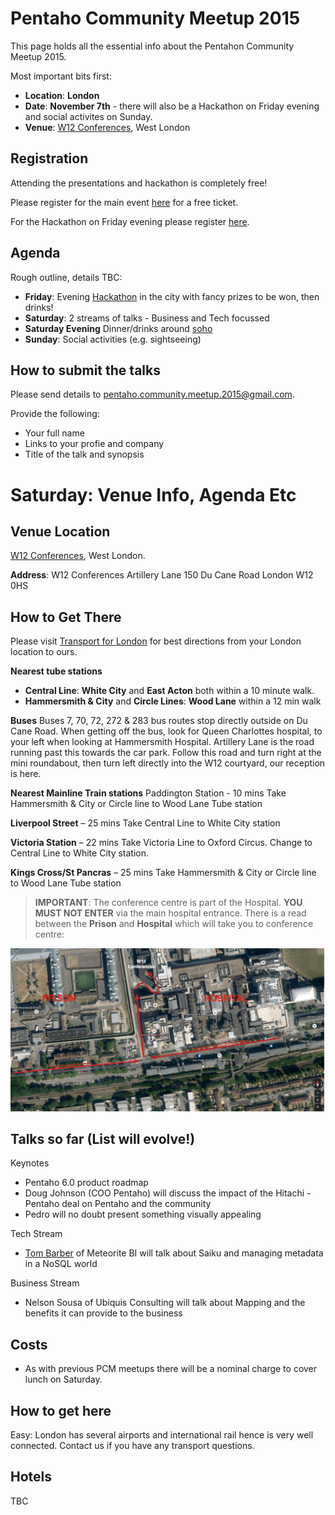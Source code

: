 # Pentaho Community Meetup 2015

This page holds all the essential info about the Pentahon Community Meetup 2015.

Most important bits first:

- **Location**: **London**
- **Date**: **November 7th** - there will also be a Hackathon on Friday evening and social activites on Sunday.
- **Venue**: [W12 Conferences](http://www.w12conferences.co.uk/index), West London

## Registration 

Attending the presentations and hackathon is completely free!

Please register for the main event [here](https://www.eventbrite.com/e/pentaho-community-meeting-tickets-16994065708) for a free ticket.

For the Hackathon on Friday evening please register [here](http://www.meetup.com/Pentaho-London-User-Group/events/222548597/). 

## Agenda

Rough outline, details TBC:

- **Friday**: Evening [Hackathon](http://www.meetup.com/Pentaho-London-User-Group/events/222548597/) in the city with fancy prizes to be won, then drinks!
- **Saturday**: 2 streams of talks - Business and Tech focussed
- **Saturday Evening** Dinner/drinks around [soho](http://en.wikipedia.org/wiki/Soho)
- **Sunday**: Social activities (e.g. sightseeing)

## How to submit the talks

Please send details to pentaho.community.meetup.2015@gmail.com. 

Provide the following:

- Your full name
- Links to your profie and company
- Title of the talk and synopsis

# Saturday: Venue Info, Agenda Etc


## Venue Location

[W12 Conferences](http://www.w12conferences.co.uk/index), West London.

**Address**:
W12 Conferences
Artillery Lane
150 Du Cane Road
London
W12 0HS

## How to Get There

Please visit [Transport for London](www.tfl.gov.uk) for best directions from your London location to ours.

**Nearest tube stations** 

- **Central Line**: **White City** and **East Acton** both within a 10 minute walk.
- **Hammersmith & City** and **Circle Lines**: **Wood Lane** within a 12 min walk
 
**Buses**
Buses 7, 70, 72, 272 & 283 bus routes stop directly outside on Du Cane Road.  When getting off the bus, look for Queen Charlottes hospital, to your left when looking at Hammersmith Hospital.  Artillery Lane is the road running past this towards the car park.  Follow this road and turn right at the mini roundabout, then turn left directly into the W12 courtyard, our reception is here.

**Nearest Mainline Train stations**
Paddington Station - 10 mins
Take Hammersmith & City or Circle line to Wood Lane Tube station
 
**Liverpool Street** – 25 mins
Take Central Line to White City station
 
**Victoria Station** – 22 mins
Take Victoria Line to Oxford Circus. Change to Central Line to White City station.
 
**Kings Cross/St Pancras** – 25 mins
Take Hammersmith & City or Circle line to Wood Lane Tube station

> **IMPORTANT**: The conference centre is part of the Hospital. **YOU MUST NOT ENTER** via the main hospital entrance. There is a read between the **Prison** and **Hospital** which will take you to conference centre:

![](./img/w12-conf-directions.jpg) 


## Talks so far (List will evolve!)

Keynotes
- Pentaho 6.0 product roadmap
- Doug Johnson (COO Pentaho) will discuss the impact of the Hitachi - Pentaho deal on Pentaho and the community
- Pedro will no doubt present something visually appealing

Tech Stream
- [Tom Barber](https://twitter.com/magicaltrout) of Meteorite BI will talk about Saiku and managing metadata in a NoSQL world

Business Stream
- Nelson Sousa of Ubiquis Consulting will talk about Mapping and the benefits it can provide to the business


## Costs

- As with previous PCM meetups there will be a nominal charge to cover lunch on Saturday.

## How to get here

Easy: London has several airports and international rail hence is very well connected.  Contact us if you have any transport questions.

## Hotels

TBC
